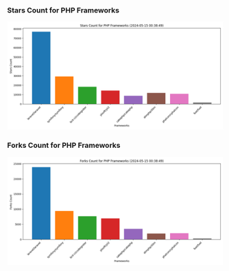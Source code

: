 ### Stars Count for PHP Frameworks

![Stars Chart](./archive/charts/20240515003849_stars_count.png)

### Forks Count for PHP Frameworks

![Forks Chart](./archive/charts/20240515003849_forks_count.png)

